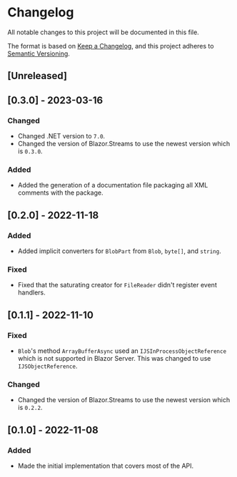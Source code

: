 # Changelog
All notable changes to this project will be documented in this file.

The format is based on [Keep a Changelog](https://keepachangelog.com/en/1.0.0/),
and this project adheres to [Semantic Versioning](https://semver.org/spec/v2.0.0.html).

## [Unreleased]

## [0.3.0] - 2023-03-16
### Changed
- Changed .NET version to `7.0`.
- Changed the version of Blazor.Streams to use the newest version which is `0.3.0`.
### Added
- Added the generation of a documentation file packaging all XML comments with the package.

## [0.2.0] - 2022-11-18
### Added
- Added implicit converters for `BlobPart` from `Blob`, `byte[]`, and `string`.
### Fixed
- Fixed that the saturating creator for `FileReader` didn't register event handlers.

## [0.1.1] - 2022-11-10
### Fixed
- `Blob`'s method `ArrayBufferAsync` used an `IJSInProcessObjectReference` which is not supported in Blazor Server. This was changed to use `IJSObjectReference`.
### Changed
- Changed the version of Blazor.Streams to use the newest version which is `0.2.2`.

## [0.1.0] - 2022-11-08
### Added
- Made the initial implementation that covers most of the API.